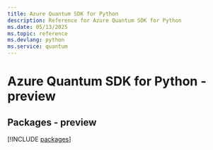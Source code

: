 ```yaml
---
title: Azure Quantum SDK for Python
description: Reference for Azure Quantum SDK for Python
ms.date: 05/13/2025
ms.topic: reference
ms.devlang: python
ms.service: quantum
---
```

# Azure Quantum SDK for Python - preview
## Packages - preview
[!INCLUDE [packages](quantum-index.md)]